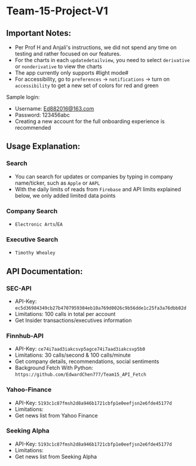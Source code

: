 # Team-15-Project-V1


## Important Notes:
- Per Prof H and Anjali's instructions, we did not spend any time on testing and rather focused on our features. 
- For the charts in each `updatedetailview`, you need to select `derivative` or `nonderivative` to view the charts 
- The app currently only supports #light mode# 
- For accessibility, go to `preferences` -> `notifications` -> turn on `accessibility` to get a new set of colors for red and green

Sample login:
- Username: Ed882016@163.com
- Password: 123456abc
- Creating a new account for the full onboarding experience is recommended

## Usage Explanation:
### Search
- You can search for updates or companies by typing in company name/ticker, such as `Apple` or `AAPL`
- With the daily limits of reads from `Firebase` and API limits explained below, we only added limited data points 

### Company Search
- `Electronic Arts`/`EA`

### Executive Search 
- `Timothy Whealey`

## API Documentation:
### SEC-API
- API-Key: `ec5d36984349cb27b4707959304eb10a769d0026c9b56dde1c25fa3a76dbb02d`
- Limitations: 100 calls in total per account
- Get Insider transactions/executives information 

### Finnhub-API
- API-Key: `ce74i7aad3iakcsvp5agce74i7aad3iakcsvp5b0`
- Limitations: 30 calls/second & 100 calls/minute 
- Get company details, recommendations, social sentiments 
- Background Fetch With Python: `https://github.com/EdwardChen777/Team15_API_Fetch`

### Yahoo-Finance
- API-Key: `5193c1c87fmsh2d8a946b1721cbfp1e0eefjsn2e6fde45177d`
- Limitations: 
- Get news list from Yahoo Finance

### Seeking Alpha
- API-Key: `5193c1c87fmsh2d8a946b1721cbfp1e0eefjsn2e6fde45177d`
- Limitations: 
- Get news list from Seeking Alpha
